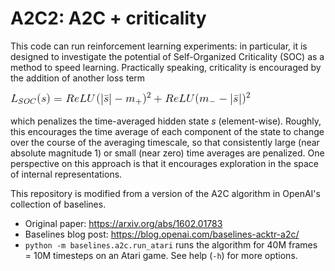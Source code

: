 # A2C2: A2C + criticality

This code can run reinforcement learning experiments: in particular, it is designed to investigate the potential of Self-Organized Criticality (SOC) as a method to speed learning. Practically speaking, criticality is encouraged by the addition of another loss term

![Image of SOC loss term](https://github.com/AI-RG/rl-experiments/blob/master/lsoc.gif)

which penalizes the time-averaged hidden state *s* (element-wise). Roughly, this encourages the time average of each component of the state to change over the course of the averaging timescale, so that consistently large (near absolute magnitude 1) or small (near zero) time averages are penalized. One perspective on this approach is that it encourages exploration in the space of internal representations.

This repository is modified from a version of the A2C algorithm in OpenAI's collection of baselines.

- Original paper: https://arxiv.org/abs/1602.01783
- Baselines blog post: https://blog.openai.com/baselines-acktr-a2c/
- `python -m baselines.a2c.run_atari` runs the algorithm for 40M frames = 10M timesteps on an Atari game. See help (`-h`) for more options.
